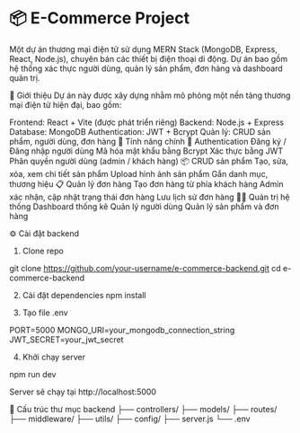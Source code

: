 # 📦 E-Commerce Project
Một dự án thương mại điện tử sử dụng MERN Stack (MongoDB, Express, React, Node.js), chuyên bán các thiết bị điện thoại di động. Dự án bao gồm hệ thống xác thực người dùng, quản lý sản phẩm, đơn hàng và dashboard quản trị.

🚀 Giới thiệu
Dự án này được xây dựng nhằm mô phỏng một nền tảng thương mại điện tử hiện đại, bao gồm:

Frontend: React + Vite (được phát triển riêng)
Backend: Node.js + Express
Database: MongoDB
Authentication: JWT + Bcrypt
Quản lý: CRUD sản phẩm, người dùng, đơn hàng
🧩 Tính năng chính
🔐 Authentication
Đăng ký / Đăng nhập người dùng
Mã hóa mật khẩu bằng Bcrypt
Xác thực bằng JWT
Phân quyền người dùng (admin / khách hàng)
📦 CRUD sản phẩm
Tạo, sửa, xóa, xem chi tiết sản phẩm
Upload hình ảnh sản phẩm
Gắn danh mục, thương hiệu
📋 Quản lý đơn hàng
Tạo đơn hàng từ phía khách hàng
Admin xác nhận, cập nhật trạng thái đơn hàng
Lưu lịch sử đơn hàng
🧑‍💼 Quản trị hệ thống
Dashboard thống kê
Quản lý người dùng
Quản lý sản phẩm và đơn hàng

⚙️ Cài đặt backend
1. Clone repo

git clone https://github.com/your-username/e-commerce-backend.git
cd e-commerce-backend

2. Cài đặt dependencies
npm install

3. Tạo file .env

PORT=5000
MONGO_URI=your_mongodb_connection_string
JWT_SECRET=your_jwt_secret

4. Khởi chạy server

npm run dev

Server sẽ chạy tại http://localhost:5000

📁 Cấu trúc thư mục backend
├── controllers/
├── models/
├── routes/
├── middleware/
├── utils/
├── config/
├── server.js
└── .env